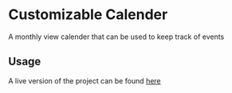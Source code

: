 # Customizable Calender
A monthly view calender that can be used to keep track of events

## Usage
A live version of the project can be found [here](https://agray5.github.io/CustomizableCalender)
